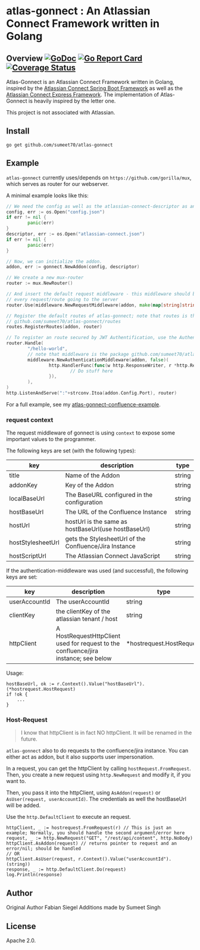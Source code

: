 # atlas-gonnect : An Atlassian Connect Framework written in Golang

## Overview [![GoDoc](https://godoc.org/github.com/sumeet70/atlas-gonnect?status.svg)](https://godoc.org/github.com/sumeet70/atlas-gonnect) [![Go Report Card](https://goreportcard.com/badge/github.com/sumeet70/atlas-gonnect)](https://goreportcard.com/report/github.com/sumeet70/atlas-gonnect) [![Coverage Status](https://coveralls.io/repos/github/sumeet70/atlas-gonnect/badge.svg?branch=master)](https://coveralls.io/github/sumeet70/atlas-gonnect?branch=master)

Atlas-Gonnect is an Atlassian Connect Framework written in Golang, inspired by the [Atlassian Connect Spring Boot Framework](https://bitbucket.org/atlassian/atlassian-connect-spring-boot/src/master/)  as well as the [Atlassian Connect Express Framework](https://bitbucket.org/atlassian/atlassian-connect-express/src/master/). The implementation of Atlas-Gonnect is heavily inspired by the letter one.

This project is not associated with Atlassian.

## Install

```
go get github.com/sumeet70/atlas-gonnect
```

## Example

`atlas-gonnect` currently uses/depends on `https://github.com/gorilla/mux`,
which serves as router for our webserver.

A minimal example looks like this:

```go
// We need the config as well as the atlassian-connect-descriptor as an io.Reader
config, err := os.Open("config.json")
if err != nil {
        panic(err)
}
descriptor, err := os.Open("atlassian-connect.json")
if err != nil {
        panic(err)
}

// Now, we can initialize the addon.
addon, err := gonnect.NewAddon(config, descriptor)

// We create a new mux-router
router := mux.NewRouter()

// And insert the default request middleware - this middleware should be used on
// every request/route going to the server
router.Use(middleware.NewRequestMiddleware(addon, make(map[string]string)))

// Register the default routes of atlas-gonnect; note that routes is the package
// github.com/sumeet70/atlas-gonnect/routes
routes.RegisterRoutes(addon, router)

// To register an route secured by JWT Authentification, use the AuthentificationMiddleware
router.Handle(
        "/hello-world",
        // note that middleware is the package github.com/sumeet70/atlas-gonnect/middleware
        middleware.NewAuthenticationMiddleware(addon, false)(
                http.HandlerFunc(func(w http.ResponseWriter, r *http.Request) {
                        // Do stuff here
                }),
        ),
)
http.ListenAndServe(":"+strconv.Itoa(addon.Config.Port), router)
```


For a full example, see my [atlas-gonnect-confluence-example](https://github.com/sumeet70/atlas-gonnect-confluence-example).

### request context

The request middleware of gonnect is using `context` to expose some important values to the programmer.

The following keys are set (with the following types):

| key               	| description                                               	| type   	|
|-------------------	|-----------------------------------------------------      	|--------	|
| title             	| Name of the Addon                                         	| string 	|
| addonKey          	| Key of the Addon                                          	| string 	|
| localBaseUrl      	| The BaseURL configured in the configuration               	| string 	|
| hostBaseUrl       	| The URL of the Confluence Instance                        	| string 	|
| hostUrl           	| hostUrl is the same as hostBaseUrl(use hostBaseUrl) 	        | string 	|
| hostStylesheetUrl 	| gets the StylesheetUrl of the Confluence/Jira Instance   	| string 	|
| hostScriptUrl     	| The Atlassian Connect JavaScript                      	| string 	|

If the authentication-middleware was used (and successful), the following keys are set:

| key           	| description                                                                         	| type                     	|
|---------------	|-------------------------------------------------------------------------------------	|--------------------------	|
| userAccountId 	| The userAccountId                                                                   	| string                   	|
| clientKey     	| the clientKey of the atlassian tenant / host                                        	| string                   	|
| httpClient    	| A HostRequestHttpClient used for request to the confluence/jira instance; see below 	| *hostrequest.HostRequest 	|

Usage:

```
hostBaseUrl, ok := r.Context().Value("hostBaseUrl").(*hostrequest.HostRequest)
if !ok {
    ...
}
```


### Host-Request

> I know that httpClient is in fact NO httpClient. It will be renamed in the future.

`atlas-gonnect` also to do requests to the confluence/jira instance. You can either act as addon, but it also supports user impersonation.

In a request, you can get the httpClient by calling `hostRequest.FromRequest`. Then, you create a new request using `http.NewRequest` and modify it, if you want to.

Then, you pass it into the httpClient, using `AsAddon(request)` or `AsUser(request, userAccountId)`. The credentials as well the hostBaseUrl will be added.

Use the `http.DefaultClient` to execute an request.

```
httpClient, _ := hostrequest.FromRequest(r) // This is just an example; Normally, you should handle the second argument/error here
request, _ := http.NewRequest("GET", "/rest/api/content", http.NoBody)
httpClient.AsAddon(request) // returns pointer to request and an error/nil; should be handled
// OR
httpClient.AsUser(request, r.Context().Value("userAccountId").(string))
response, _ := http.DefaultClient.Do(request)
log.Println(response)
```


## Author

Original Author Fabian Siegel
Additions made by Sumeet Singh

## License

Apache 2.0.
